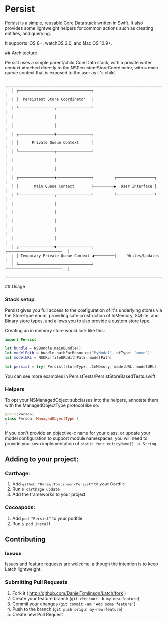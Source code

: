 # Persist

Persist is a simple, reusable Core Data stack written in Swift.
It also provides some lightweight helpers for common actions such as creating
entities, and querying.

It supports iOS 8+, watchOS 2.0, and Mac OS 10.9+.

## Architecture

Persist uses a simple parent/child Core Data stack, with a private writer
context attached directly to the NSPersistentStoreCoordinator, with a main
queue context that is exposed to the user as it's child.

```
   ┌─────────────────────────────────────────────────────────────────────────┐
   │ ┌─────────────────────────────────┐                                     │
   │ │  Persistent Store Coordinator   │                                     │
   │ └────────────────┬────────────────┘                                     │
   │                  │                                                      │
   │                  │                                                      │
   │ ┌────────────────▼────────────────┐                                     │
   │ │      Private Queue Context      │                                     │
   │ └────────────────┬────────────────┘                                     │
   │                  │                                                      │
   │                  │                                                      │
   │ ┌────────────────▼────────────────┐         ┌─────────────────┐         │
   │ │       Main Queue Context        ├─────────▶  User Interface │         │
   │ └────────────────┬────────────────┘         └─────────────────┘         │
   │                  │                                                      │
   │                  │                                                      │
   │                  │                                                      │
   │                  │                                                      │
   │                  │                                                      │
   │ ┌────────────────▼────────────────┐         ┌────────────────────────┐  │
   │ │ Temporary Private Queue Context ◀─────────┤     Writes/Updates     │  │
   │ └─────────────────────────────────┘         └────────────────────────┘  │
   └─────────────────────────────────────────────────────────────────────────┘
```

## Usage

### Stack setup

Persist gives you full access to the configuration of it's underlying stores
via the StoreType enum, providing safe construction of InMemory, SQLite, and
Binary store types, and allows you to also provide a custom store type.

Creating an in memory store would look like this:

```swift
import Persist

let bundle = NSBundle.mainBundle()
let modelPath = bundle.pathForResource("MyModel", ofType: "momd")!
let modelURL = NSURL(fileURLWithPath: modelPath)

let persist = try! Persist(storeType: .InMemory, modelURL: modelURL)
```

You can see more examples in PersistTests/PersistStoreBasedTests.swift

### Helpers

To opt your NSManagedObject subclasses into the helpers, annotate them with the
ManagedObjectType protocol like so:

```swift
@objc(Person)
class Person: ManagedObjectType {
}
```
If you don't provide an objective-c name for your class, or update your model
configuration to support module namespaces, you will need to provide your own
implementation of `static func entityName() -> String`.

## Adding to your project:

### Carthage:

1. Add `github "DanielTomlinson/Persist"` to your Cartfile
2. Run `$ carthage update`
3. Add the frameworks to your project.

### Cocoapods:

1. Add `pod "Persist"` to your podfile
2. Run `$ pod install`

## Contributing

### Issues
Issues and feature requests are welcome, although the intention is to keep Latch lightweight.

### Submitting Pull Requests
1. Fork it ( http://github.com/DanielTomlinson/Latch/fork )
2. Create your feature branch (`git checkout -b my-new-feature`)
3. Commit your changes (`git commit -am 'Add some feature'`)
4. Push to the branch (`git push origin my-new-feature`)
5. Create new Pull Request
